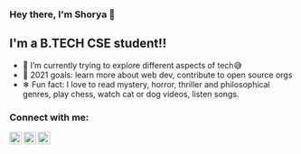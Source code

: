 ### Hey there, I'm Shorya 👋

## I'm a B.TECH CSE student!!

- 🍁 I’m currently trying to explore different aspects of tech😅
- 🥅 2021 goals: learn more about web dev, contribute to open source orgs 
- ❄ Fun fact: I love to read mystery, horror, thriller and philosophical genres, play chess, watch cat or dog videos, listen songs.

### Connect with me:

[<img align="left" alt="shorya314 | Twitter" width="22px" src="https://cdn.jsdelivr.net/npm/simple-icons@v3/icons/twitter.svg" />][twitter]
[<img align="left" alt="shorya314 | LinkedIn" width="22px" src="https://cdn.jsdelivr.net/npm/simple-icons@v3/icons/linkedin.svg" />][linkedin]
[<img align="left" alt="shorya314 | Instagram" width="22px" src="https://cdn.jsdelivr.net/npm/simple-icons@v3/icons/instagram.svg" />][instagram]

<br />

<br />

[twitter]: https://twitter.com/shoryahayaran
[instagram]: https://instagram.com/shhoryaaaa/
[linkedin]: www.linkedin.com/in/shorya-hayaran-159arcz
